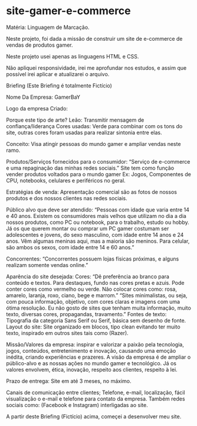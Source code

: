 # site-gamer-e-commerce

Matéria: Linguagem de Marcação.

Neste projeto, foi dada a missão de construir um site de e-commerce de vendas de produtos gamer.

Neste projeto usei apenas as linguagens HTML e CSS.

Não apliquei responsividade, irei me aprofundar nos estudos, e assim que possível irei aplicar e atualizarei o arquivo.


Briefing (Este Briefing é totalmente Fictício)

Nome Da Empresa:
GamerBaY 

Logo da empresa Criado:



Porque este tipo de arte?
Leão: Transmitir mensagem de confiança/liderança
Cores usadas: Verde para combinar com os tons do site, outras cores foram usadas para realizar sintonia entre elas.

Conceito:
Visa atingir pessoas do mundo gamer e ampliar vendas neste ramo.

Produtos/Serviços fornecidos para o consumidor:
“Serviço de e-commerce e uma repaginação das minhas redes sociais.”
Site tem como função vender produtos voltados para o mundo gamer Ex:
Jogos, Componentes de CPU, notebooks, celulares e periféricos no geral.

Estratégias de venda:
Apresentação comercial são as fotos de nossos produtos e dos nossos clientes nas redes sociais.

Público alvo que deve ser atendido:
“Pessoas com idade que varia entre 14 e 40 anos. Existem os consumidores mais velhos que utilizam no dia a dia nossos produtos, como PC ou notebook, para o trabalho, estudo ou hobby. Já os que querem montar ou comprar um PC gamer costumam ser adolescentes e jovens, do sexo masculino, com idade entre 14 anos e 24 anos. Vêm algumas meninas aqui, mas a maioria são meninos. Para celular, são ambos os sexos, com idade entre 14 e 60 anos.”

Concorrentes:
“Concorrentes possuem lojas físicas próximas, e alguns realizam somente vendas online.”

Aparência do site desejada:
Cores: “Dê preferência ao branco para conteúdo e textos. Para destaques, fundo nas cores pretas e azuis. Pode conter cores como vermelho ou verde. Não colocar cores como: rosa, amarelo, laranja, roxo, ciano, bege e marrom.”
“Sites minimalistas, ou seja, com pouca informação, objetivo, com cores claras e imagens com uma ótima resolução.  Eu não gosto de sites que tenham muita informação, muito texto, diversas cores, propagandas, travamento.”
Fontes de texto: Tipografia da categoria Sans Serif ou Serif, básica sem desenho de fonte.
Layout do site: Site organizado em blocos, tipo clean evitando ter muito texto, inspirado em outros sites tais como (Razer).

Missão/Valores da empresa:
inspirar e valorizar a paixão pela tecnologia, jogos, conteúdos, entretenimento e inovação, causando uma emoção inédita, criando experiências e prazeres. A visão da empresa é de ampliar o público-alvo e as nossas ações no mundo gamer e tecnológico. Já os valores envolvem, ética, inovação, respeito aos clientes, respeito à lei.

Prazo de entrega:
Site em até 3 meses, no máximo.

Canais de comunicação entre clientes;
Telefone, e-mail, localização, fácil visualização o e-mail e telefone para contato da empresa. Também redes sociais como: (Facebook e Instagram) interligadas ao site.


A partir deste Briefing (Fictício) acima, começei a desenvolver meu site.
